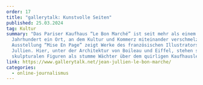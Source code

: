```yaml
---
order: 17
title: "gallerytalk: Kunstvolle Seiten"
published: 25.03.2024
tag: Kultur
summary: "Das Pariser Kaufhaus “Le Bon Marché” ist seit mehr als einem
  Jahrhundert ein Ort, an dem Kultur und Kommerz miteinander verschmelzen. Die
  Ausstellung “Mise En Page” zeigt Werke des französischen Illustrators Jean
  Jullien. Hier, unter der Architektur von Boileau und Eiffel, stehen seine
  skulpturalen Figuren als stumme Wächter über dem quirligen Kaufhausleben. "
link: https://www.gallerytalk.net/jean-jullien-le-bon-marche/
categories:
  - online-journalismus
---
```

